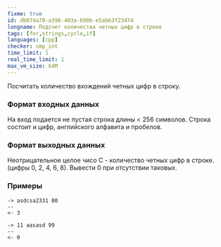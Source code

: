 ```yaml
---
fixme: true
id: db074a70-a398-403a-b90b-e5ab63f23474
longname: Подсчет количества четных цифр в строке
tags: [for,strings,cycle,if]
languages: [cpp]
checker: cmp_int
time_limit: 1
real_time_limit: 1
max_vm_size: 64M
---
```



Посчитать количество вхождений четных цифр в строку.

### Формат входных данных

На вход подается не пустая строка длины < 256 символов. Строка состоит и цифр, английского алфавита и пробелов.

### Формат выходных данных

Неотрицательное целое чисо C - количество четных цифр в строке. (цифры 0, 2, 4, 6, 8). Вывести 0 при отсутствии таковых.

### Примеры

```
-> asdcsa2331 00
--
<- 3
```

```
-> 11 aasasd 99
--
<- 0
```
